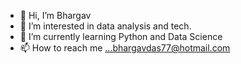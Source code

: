 - 👋 Hi, I’m Bhargav
- 👀 I’m interested in data analysis and tech.
- 🌱 I’m currently learning Python and Data Science
- 📫 How to reach me ...bhargavdas77@hotmail.com

<!---
bhargavdas-io/bhargavdas-io is a ✨ special ✨ repository because its `README.md` (this file) appears on your GitHub profile.
You can click the Preview link to take a look at your changes.
--->
